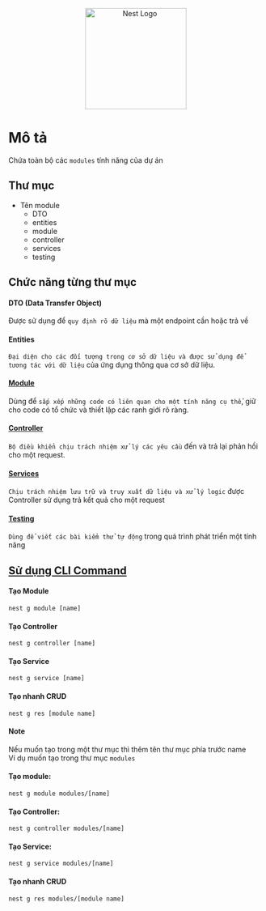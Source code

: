 <p align="center">
  <a href="http://nestjs.com/" target="blank"><img src="https://nestjs.com/img/logo-small.svg" width="200" alt="Nest Logo" /></a>
</p>

# Mô tả
Chứa toàn bộ các `modules` tính năng của dự án
## Thư mục
- Tên module
  - DTO
  - entities
  - module
  - controller
  - services
  - testing
## Chức năng từng thư mục
#### DTO (Data Transfer Object)
Được sử dụng để `quy định rõ dữ liệu` mà một endpoint cần hoặc trả về
#### Entities
`Đại diện cho các đối tượng trong cơ sở dữ liệu và được sử dụng để tương tác với dữ liệu` của ứng dụng thông qua cơ sở dữ liệu.
#### [Module](https://docs.nestjs.com/modules)
Dùng để `sắp xếp những code có liên quan cho một tính năng cụ thể`, giữ cho code có tổ chức và thiết lập các ranh giới rõ ràng.
#### [Controller](https://docs.nestjs.com/controllers)
`Bộ điều khiển chịu trách nhiệm xử lý các yêu cầu` đến và trả lại phản hồi cho một request.
#### [Services](https://docs.nestjs.com/providers)
`Chịu trách nhiệm lưu trữ và truy xuất dữ liệu và xử lý logic` được Controller sử dụng trả kết quả cho một request 
#### [Testing](https://docs.nestjs.com/fundamentals/testing)
`Dùng để viết các bài kiểm thử tự động` trong quá trình phát triển một tính năng

## [Sử dụng CLI Command](https://docs.nestjs.com/cli/usages)
#### Tạo Module
```base
nest g module [name]
```

#### Tạo Controller
```base
nest g controller [name]
```

#### Tạo Service
```base
nest g service [name]
```

#### Tạo nhanh CRUD
```base
nest g res [module name]
```


#### Note
Nếu muốn tạo trong một thư mục thì thêm tên thư mục phía trước name </br>
Ví dụ muốn tạo trong thư mục `modules`<br>
#### Tạo module:
`nest g module modules/[name]`
#### Tạo Controller:
`nest g controller modules/[name]`
#### Tạo Service:
`nest g service modules/[name]`
#### Tạo nhanh CRUD
`nest g res modules/[module name]`





